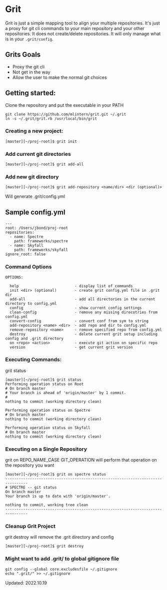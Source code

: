 # Grit
Grit is just a simple mapping tool to align your multiple repositories. It's just a proxy for git cli commands to your main repository and your other repositories. It does not create/delete repositories.  It will only manage what is in your `.grit/config`.

## Grits Goals

* Proxy the git cli
* Not get in the way
* Allow the user to make the normal git choices

## Getting started:
Clone the repository and put the executable in your PATH
```
git clone https://github.com/mlintern/grit.git ~/.grit
ln -s ~/.grit/grit.rb /usr/local/bin/grit
```

### Creating a new project:
```
[master][~/proj-root]$ grit init
```

### Add current git directories
```
[master][~/proj-root]$ grit add-all
```

### Add new git directory
```
[master][~/proj-root]$ grit add-repository <name/dir> <dir (optional)>
```

Will generate .grit/config.yml

## Sample config.yml
```
---
root: /Users/jbond/proj-root
repositories:
  - name: Spectre
    path: frameworks/spectre
  - name: Skyfall
    path: frameworks/skyfall
ignore_root: false
```
### Command Options
```
OPTIONS:

  help                         - display list of commands
  init <dir> (optional)        - create grit config.yml file in .grit dir
  add-all                      - add all directories in the current directory to config.yml
  config                       - show current config settings
  clean-config                 - remove any missing direcotries from config.yml
  convert-config               - convert conf from sym to string
  add-repository <name> <dir>  - add repo and dir to config.yml
  remove-repository <name>     - remove specified repo from config.yml
  destroy                      - delete current grit setup including config and .grit directory
  on <repo> <action>           - execute git action on specific repo
  version                      - get current grit version
```

### Executing Commands:
grit status
```
[master][~/proj-root]$ grit status
Performing operation status on Root
# On branch master
# Your branch is ahead of 'origin/master' by 1 commit.
#
nothing to commit (working directory clean)

Performing operation status on Spectre
# On branch master
nothing to commit (working directory clean)

Performing operation status on Skyfall
# On branch master
nothing to commit (working directory clean)
```

### Executing on a Single Repository
grit on REPO_NAME_CASE GIT_OPERATION will perform that operation on the repository you want
```
[master][~/proj-root]$ grit on spectre status
--------------------------------------------------------------------------------
# SPECTRE -- git status
On branch master
Your branch is up to date with 'origin/master'.

nothing to commit, working tree clean
--------------------------------------------------------------------------------
```

### Cleanup Grit Project
grit destroy will remove the .grit directory and config
```
[master][~/proj-root]$ grit destroy
```

### Might want to add .grit/ to global gitignore file
```
git config --global core.excludesfile ~/.gitignore
echo ".grit/" >> ~/.gitignore
```

Updated: 2022.10.19
